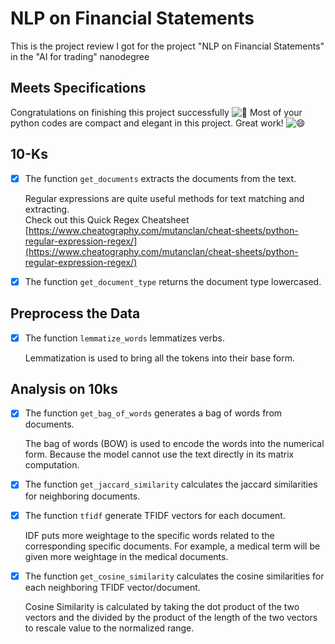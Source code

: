 # NLP on Financial Statements

This is the project review I got for the project "NLP on Financial Statements" in the "AI for trading" nanodegree


## Meets Specifications

Congratulations on finishing this project successfully  ![:tada:](https://review.udacity.com/assets/images/emojis/tada.png ":tada:")  Most of your python codes are compact and elegant in this project. Great work!  ![:smile:](https://review.udacity.com/assets/images/emojis/smile.png ":smile:")

## 10-Ks

- [x] The function  `get_documents`  extracts the documents from the text.

	Regular expressions are quite useful methods for text matching and extracting.  
Check out this Quick Regex Cheatsheet  [https://www.cheatography.com/mutanclan/cheat-sheets/python-regular-expression-regex/](https://www.cheatography.com/mutanclan/cheat-sheets/python-regular-expression-regex/)

- [x] The function  `get_document_type`  returns the document type lowercased.

## Preprocess the Data

- [x] The function  `lemmatize_words`  lemmatizes verbs.

	Lemmatization is used to bring all the tokens into their base form.

## Analysis on 10ks

- [x] The function  `get_bag_of_words`  generates a bag of words from documents.

	The bag of words (BOW) is used to encode the words into the numerical form. Because the model cannot use the text directly in its matrix computation.

- [x] The function  `get_jaccard_similarity`  calculates the jaccard similarities for neighboring documents.

- [x] The function  `tfidf`  generate TFIDF vectors for each document.

	IDF puts more weightage to the specific words related to the corresponding specific documents. For example, a medical term will be given more weightage in the medical documents.

- [x] The function  `get_cosine_similarity`  calculates the cosine similarities for each neighboring TFIDF vector/document.

	Cosine Similarity is calculated by taking the dot product of the two vectors and the divided by the product of the length of the two vectors to rescale value to the normalized range.

